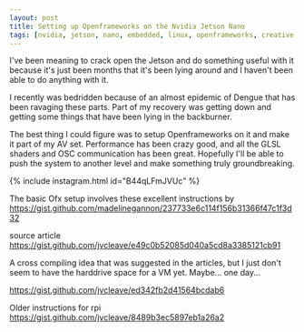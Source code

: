 ```yaml
---
layout: post
title: Setting up Openframeworks on the Nvidia Jetson Nano
tags: [nvidia, jetson, nano, embedded, linux, openframeworks, creative coding, glsl]
---
```

I've been meaning to crack open the Jetson and do something useful with it because it's just been months that it's been lying around and I haven't been able to do anything with it.

I recently was bedridden because of an almost epidemic of Dengue that has been ravaging these parts. Part of my recovery was getting down and getting some things that have been lying in the backburner.

The best thing I could figure was to setup Openframeworks on it and make it part of my AV set. Performance has been crazy good, and all the GLSL shaders and OSC communication has been great. Hopefully I'll be able to push the system to another level and make something truly groundbreaking.

{% include instagram.html id="B44qLFmJVUc" %}

The basic Ofx setup involves these excellent instructions by
https://gist.github.com/madelinegannon/237733e6c114f156b31366f47c1f3d32

source article
https://gist.github.com/jvcleave/e49c0b52085d040a5cd8a3385121cb91

A cross compiling idea that was suggested in the articles, but I just don't seem to have the harddrive space for a VM yet. Maybe... one day...

https://gist.github.com/jvcleave/ed342fb2d41564bcdab6

Older instructions for rpi
https://gist.github.com/jvcleave/8489b3ec5897eb1a26a2

<script async src="//www.instagram.com/embed.js"></script>
